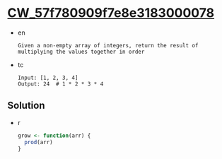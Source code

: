 # [CW_57f780909f7e8e3183000078](https://www.codewars.com/kata/57f780909f7e8e3183000078)

* en

  ```en
  Given a non-empty array of integers, return the result of multiplying the values together in order
  ```

* tc

  ```tc
  Input: [1, 2, 3, 4]
  Output: 24  # 1 * 2 * 3 * 4
  ```

## Solution

* r

  ```r
  grow <- function(arr) {
    prod(arr)
  }
  ```
